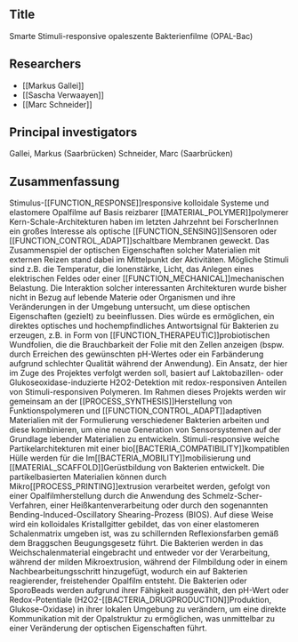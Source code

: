 ## Title
Smarte Stimuli-responsive opaleszente Bakterienfilme (OPAL-Bac)

## Researchers
- [[Markus Gallei]]
- [[Sascha Verwaayen]]
- [[Marc Schneider]]

## Principal investigators
Gallei, Markus (Saarbrücken)
Schneider, Marc (Saarbrücken)

## Zusammenfassung
Stimulus-[[FUNCTION_RESPONSE]]responsive kolloidale Systeme und elastomere Opalfilme auf Basis reizbarer [[MATERIAL_POLYMER]]polymerer Kern-Schale-Architekturen haben im letzten Jahrzehnt bei ForscherInnen ein großes Interesse als optische [[FUNCTION_SENSING]]Sensoren oder [[FUNCTION_CONTROL_ADAPT]]schaltbare Membranen geweckt. Das Zusammenspiel der optischen Eigenschaften solcher Materialien mit externen Reizen stand dabei im Mittelpunkt der Aktivitäten. Mögliche Stimuli sind z.B. die Temperatur, die Ionenstärke, Licht, das Anlegen eines elektrischen Feldes oder einer [[FUNCTION_MECHANICAL]]mechanischen Belastung. Die Interaktion solcher interessanten Architekturen wurde bisher nicht in Bezug auf lebende Materie oder Organismen und ihre Veränderungen in der Umgebung untersucht, um diese optischen Eigenschaften (gezielt) zu beeinflussen. Dies würde es ermöglichen, ein direktes optisches und hochempfindliches Antwortsignal für Bakterien zu erzeugen, z.B. in Form von [[FUNCTION_THERAPEUTIC]]probiotischen Wundfolien, die die Brauchbarkeit der Folie mit den Zellen anzeigen (bspw. durch Erreichen des gewünschten pH-Wertes oder ein Farbänderung aufgrund schlechter Qualität während der Anwendung). Ein Ansatz, der hier im Zuge des Projektes verfolgt werden soll, basiert auf Laktobazillen- oder Glukoseoxidase-induzierte H2O2-Detektion mit redox-responsiven Anteilen von Stimuli-responsiven Polymeren.  Im Rahmen dieses Projekts werden wir gemeinsam an der [[PROCESS_SYNTHESIS]]Herstellung von Funktionspolymeren und [[FUNCTION_CONTROL_ADAPT]]adaptiven Materialien mit der Formulierung verschiedener Bakterien arbeiten und diese kombinieren, um eine neue Generation von Sensorsystemen auf der Grundlage lebender Materialien zu entwickeln. Stimuli-responsive weiche Partikelarchitekturen mit einer bio[[BACTERIA_COMPATIBILITY]]kompatiblen Hülle werden für die Im[[BACTERIA_MOBILITY]]mobilisierung und [[MATERIAL_SCAFFOLD]]Gerüstbildung von Bakterien entwickelt. Die partikelbasierten Materialien können durch Mikro[[PROCESS_PRINTING]]extrusion verarbeitet werden, gefolgt von einer Opalfilmherstellung durch die Anwendung des Schmelz-Scher-Verfahren, einer Heißkantenverarbeitung oder durch den sogenannten Bending-Induced-Oscillatory Shearing-Prozess (BIOS). Auf diese Weise wird ein kolloidales Kristallgitter gebildet, das von einer elastomeren Schalenmatrix umgeben ist, was zu schillernden Reflexionsfarben gemäß dem Braggschen Beugungsgesetz führt. Die Bakterien werden in das Weichschalenmaterial eingebracht und entweder vor der Verarbeitung, während der milden Mikroextrusion, während der Filmbildung oder in einem Nachbearbeitungsschritt hinzugefügt, wodurch ein auf Bakterien reagierender, freistehender Opalfilm entsteht. Die Bakterien oder SporoBeads werden aufgrund ihrer Fähigkeit ausgewählt, den pH-Wert oder Redox-Potentiale (H2O2-[[BACTERIA_DRUGPRODUCTION]]Produktion, Glukose-Oxidase) in ihrer lokalen Umgebung zu verändern, um eine direkte Kommunikation mit der Opalstruktur zu ermöglichen, was unmittelbar zu einer Veränderung der optischen Eigenschaften führt.